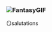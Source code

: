 ### ![FantasyGIF](https://user-images.githubusercontent.com/42724831/235311147-7cb8dedd-fd38-4d91-867f-959efbf8f29d.gif)
🪞salutations

<!--
**HelenaHollins/HelenaHollins** is a ✨ _special_ ✨ repository because its `README.md` (this file) appears on your GitHub profile.

Here are some ideas to get you started:

- 🔭 I’m currently working on ...
- 🌱 I’m currently learning ...
- 👯 I’m looking to collaborate on ...
- 🤔 I’m looking for help with ...
- 💬 Ask me about ...
- 📫 How to reach me: ...
- 😄 Pronouns: ...
- ⚡ Fun fact: ...
-->
